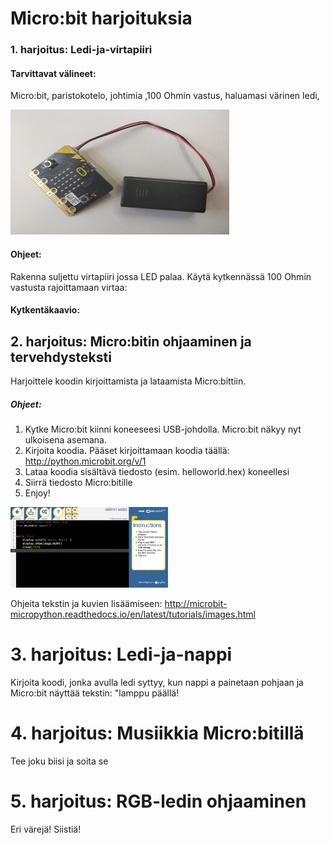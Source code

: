# Micro:bit harjoituksia

### 1. harjoitus: Ledi-ja-virtapiiri

#### Tarvittavat välineet:

Micro:bit, paristokotelo, johtimia ,100 Ohmin vastus, haluamasi värinen ledi,

<img src="https://github.com/tepharju/Micro-bit-harjoittelua/blob/master/IMG_20180502_133946.jpg" height="200" width="350">



#### Ohjeet:

Rakenna suljettu virtapiiri jossa LED palaa. Käytä kytkennässä 100 Ohmin vastusta rajoittamaan virtaa:

#### Kytkentäkaavio:



## 2. harjoitus: Micro:bitin ohjaaminen ja tervehdysteksti

Harjoittele koodin kirjoittamista ja lataamista Micro:bittiin.



##### Ohjeet:

1. Kytke Micro:bit kiinni koneeseesi USB-johdolla. Micro:bit näkyy nyt ulkoisena asemana. 
2. Kirjoita koodia. Pääset kirjoittamaan koodia täällä: http://python.microbit.org/v/1
3. Lataa koodia sisältävä tiedosto (esim. helloworld.hex) koneellesi
4. Siirrä tiedosto Micro:bitille
5. Enjoy!

<img src="https://github.com/tepharju/Micro-bit-harjoittelua/blob/master/microbit1.png" height="50%" width="50%">

Ohjeita tekstin ja kuvien lisäämiseen: http://microbit-micropython.readthedocs.io/en/latest/tutorials/images.html



# 3. harjoitus: Ledi-ja-nappi

Kirjoita koodi, jonka avulla ledi syttyy, kun nappi a painetaan pohjaan ja Micro:bit näyttää tekstin: "lamppu päällä!

# 4. harjoitus: Musiikkia Micro:bitillä

Tee joku biisi ja soita se

# 5. harjoitus: RGB-ledin ohjaaminen

Eri värejä! Siistiä!
